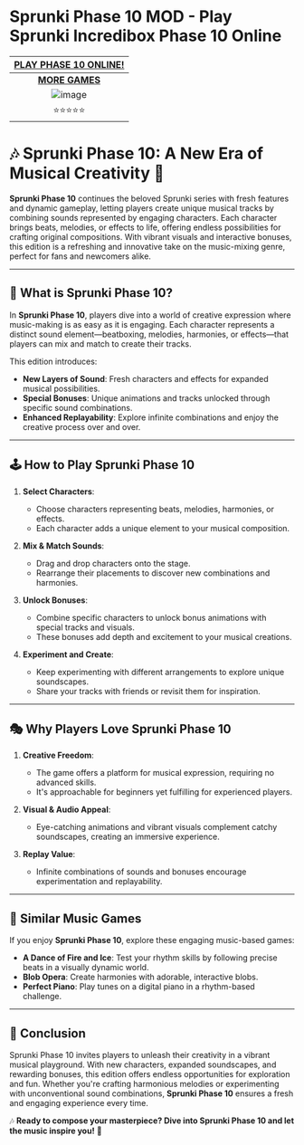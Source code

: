# Sprunki Phase 10 MOD - Play Sprunki Incredibox Phase 10 Online

| [PLAY PHASE 10 ONLINE!](https://modmeme.com/)           |
|:---------------------------------------:|
| [**MORE GAMES**](https://apkitech.com/) |
| ![image](https://github.com/user-attachments/assets/77f6c3eb-c079-455a-b54d-5f9b695357ae) |
| ⭐⭐⭐⭐⭐                           |

# 🎶 Sprunki Phase 10: A New Era of Musical Creativity 🌟

**Sprunki Phase 10** continues the beloved Sprunki series with fresh features and dynamic gameplay, letting players create unique musical tracks by combining sounds represented by engaging characters. Each character brings beats, melodies, or effects to life, offering endless possibilities for crafting original compositions. With vibrant visuals and interactive bonuses, this edition is a refreshing and innovative take on the music-mixing genre, perfect for fans and newcomers alike.

---

## 🌟 **What is Sprunki Phase 10?**
In **Sprunki Phase 10**, players dive into a world of creative expression where music-making is as easy as it is engaging. Each character represents a distinct sound element—beatboxing, melodies, harmonies, or effects—that players can mix and match to create their tracks. 

This edition introduces:
- **New Layers of Sound**: Fresh characters and effects for expanded musical possibilities.
- **Special Bonuses**: Unique animations and tracks unlocked through specific sound combinations.
- **Enhanced Replayability**: Explore infinite combinations and enjoy the creative process over and over.

---

## 🕹️ **How to Play Sprunki Phase 10**
1. **Select Characters**:
   - Choose characters representing beats, melodies, harmonies, or effects.
   - Each character adds a unique element to your musical composition.

2. **Mix & Match Sounds**:
   - Drag and drop characters onto the stage.
   - Rearrange their placements to discover new combinations and harmonies.

3. **Unlock Bonuses**:
   - Combine specific characters to unlock bonus animations with special tracks and visuals.
   - These bonuses add depth and excitement to your musical creations.

4. **Experiment and Create**:
   - Keep experimenting with different arrangements to explore unique soundscapes.
   - Share your tracks with friends or revisit them for inspiration.

---

## 🎭 **Why Players Love Sprunki Phase 10**
1. **Creative Freedom**:
   - The game offers a platform for musical expression, requiring no advanced skills.
   - It's approachable for beginners yet fulfilling for experienced players.

2. **Visual & Audio Appeal**:
   - Eye-catching animations and vibrant visuals complement catchy soundscapes, creating an immersive experience.

3. **Replay Value**:
   - Infinite combinations of sounds and bonuses encourage experimentation and replayability.

---

## 🎵 **Similar Music Games**
If you enjoy **Sprunki Phase 10**, explore these engaging music-based games:
- **A Dance of Fire and Ice**: Test your rhythm skills by following precise beats in a visually dynamic world.
- **Blob Opera**: Create harmonies with adorable, interactive blobs.
- **Perfect Piano**: Play tunes on a digital piano in a rhythm-based challenge.

---

## 🎉 **Conclusion**
Sprunki Phase 10 invites players to unleash their creativity in a vibrant musical playground. With new characters, expanded soundscapes, and rewarding bonuses, this edition offers endless opportunities for exploration and fun. Whether you're crafting harmonious melodies or experimenting with unconventional sound combinations, **Sprunki Phase 10** ensures a fresh and engaging experience every time.

🎶 **Ready to compose your masterpiece? Dive into Sprunki Phase 10 and let the music inspire you!** 🌟
